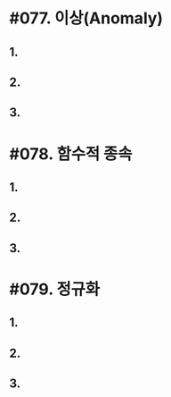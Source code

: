 # #077. 이상(Anomaly)
## 1.
## 2.
## 3.


# #078. 함수적 종속
## 1.
## 2.
## 3.


# #079. 정규화
## 1.
## 2.
## 3.